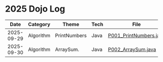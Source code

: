# 2025 Dojo Log

| Date       | Category       | Theme                | Tech       | File                                               |
|------------|----------------|----------------------|------------|----------------------------------------------------|
| 2025-09-29 | Algorithm      | PrintNumbers         | Java       | [P001_PrintNumbers.java](./P001_PrintNumbers.java) |
| 2025-09-30 | Algorithm      | ArraySum.            | Java       | [P002_ArraySum.java](./P002_ArraySum.java)         |